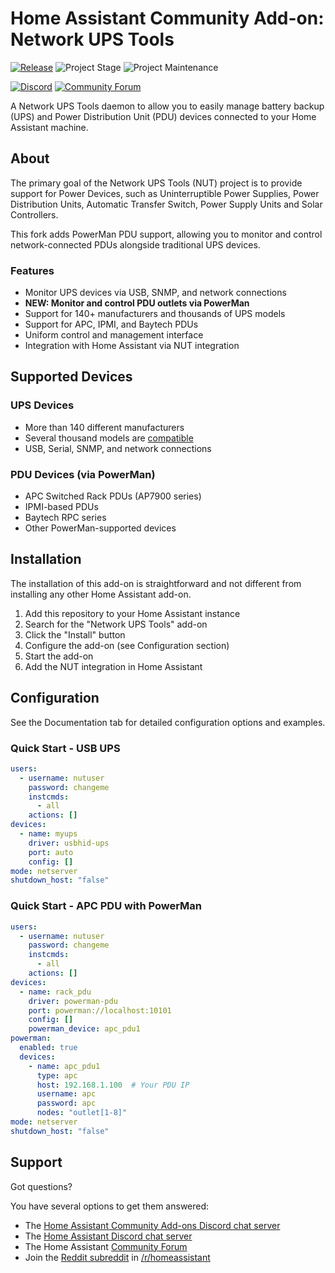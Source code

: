 # Home Assistant Community Add-on: Network UPS Tools

[![Release][release-shield]][release] ![Project Stage][project-stage-shield] ![Project Maintenance][maintenance-shield]

[![Discord][discord-shield]][discord] [![Community Forum][forum-shield]][forum]

A Network UPS Tools daemon to allow you to easily manage battery backup (UPS) and Power Distribution Unit (PDU) devices connected to your Home Assistant machine.

## About

The primary goal of the Network UPS Tools (NUT) project is to provide support for Power Devices, such as Uninterruptible Power Supplies, Power Distribution Units, Automatic Transfer Switch, Power Supply Units and Solar Controllers.

This fork adds PowerMan PDU support, allowing you to monitor and control network-connected PDUs alongside traditional UPS devices.

### Features

- Monitor UPS devices via USB, SNMP, and network connections
- **NEW: Monitor and control PDU outlets via PowerMan**
- Support for 140+ manufacturers and thousands of UPS models
- Support for APC, IPMI, and Baytech PDUs
- Uniform control and management interface
- Integration with Home Assistant via NUT integration

## Supported Devices

### UPS Devices
- More than 140 different manufacturers
- Several thousand models are [compatible][nut-compatible]
- USB, Serial, SNMP, and network connections

### PDU Devices (via PowerMan)
- APC Switched Rack PDUs (AP7900 series)
- IPMI-based PDUs
- Baytech RPC series
- Other PowerMan-supported devices

## Installation

The installation of this add-on is straightforward and not different from installing any other Home Assistant add-on.

1. Add this repository to your Home Assistant instance
2. Search for the "Network UPS Tools" add-on
3. Click the "Install" button
4. Configure the add-on (see Configuration section)
5. Start the add-on
6. Add the NUT integration in Home Assistant

## Configuration

See the Documentation tab for detailed configuration options and examples.

### Quick Start - USB UPS

```yaml
users:
  - username: nutuser
    password: changeme
    instcmds:
      - all
    actions: []
devices:
  - name: myups
    driver: usbhid-ups
    port: auto
    config: []
mode: netserver
shutdown_host: "false"
```

### Quick Start - APC PDU with PowerMan

```yaml
users:
  - username: nutuser
    password: changeme
    instcmds:
      - all
    actions: []
devices:
  - name: rack_pdu
    driver: powerman-pdu
    port: powerman://localhost:10101
    config: []
    powerman_device: apc_pdu1
powerman:
  enabled: true
  devices:
    - name: apc_pdu1
      type: apc
      host: 192.168.1.100  # Your PDU IP
      username: apc
      password: apc
      nodes: "outlet[1-8]"
mode: netserver
shutdown_host: "false"
```

## Support

Got questions?

You have several options to get them answered:

- The [Home Assistant Community Add-ons Discord chat server][discord]
- The [Home Assistant Discord chat server][discord-ha]
- The Home Assistant [Community Forum][forum]
- Join the [Reddit subreddit][reddit] in [/r/homeassistant][reddit]

[buymeacoffee-shield]: https://www.buymeacoffee.com/assets/img/guidelines/download-assets-sm-2.svg
[buymeacoffee]: https://www.buymeacoffee.com/dale3h
[discord-shield]: https://img.shields.io/discord/478094546522079232.svg
[discord]: https://discord.me/hassioaddons
[discord-ha]: https://discord.gg/c5DvZ4e
[forum-shield]: https://img.shields.io/badge/community-forum-brightgreen.svg
[forum]: https://community.home-assistant.io/t/community-hass-io-add-on-network-ups-tools/68516
[maintenance-shield]: https://img.shields.io/maintenance/yes/2025.svg
[nut-acknowledgements]: https://networkupstools.org/acknowledgements.html
[nut-compatible]: https://networkupstools.org/stable-hcl.html
[nut-features]: https://networkupstools.org/features.html
[nut-ha-docs]: https://www.home-assistant.io/integrations/nut/
[project-stage-shield]: https://img.shields.io/badge/project%20stage-experimental-yellow.svg
[reddit]: https://reddit.com/r/homeassistant
[release-shield]: https://img.shields.io/badge/version-dev-blue.svg
[release]: https://github.com/hassio-addons/addon-nut
